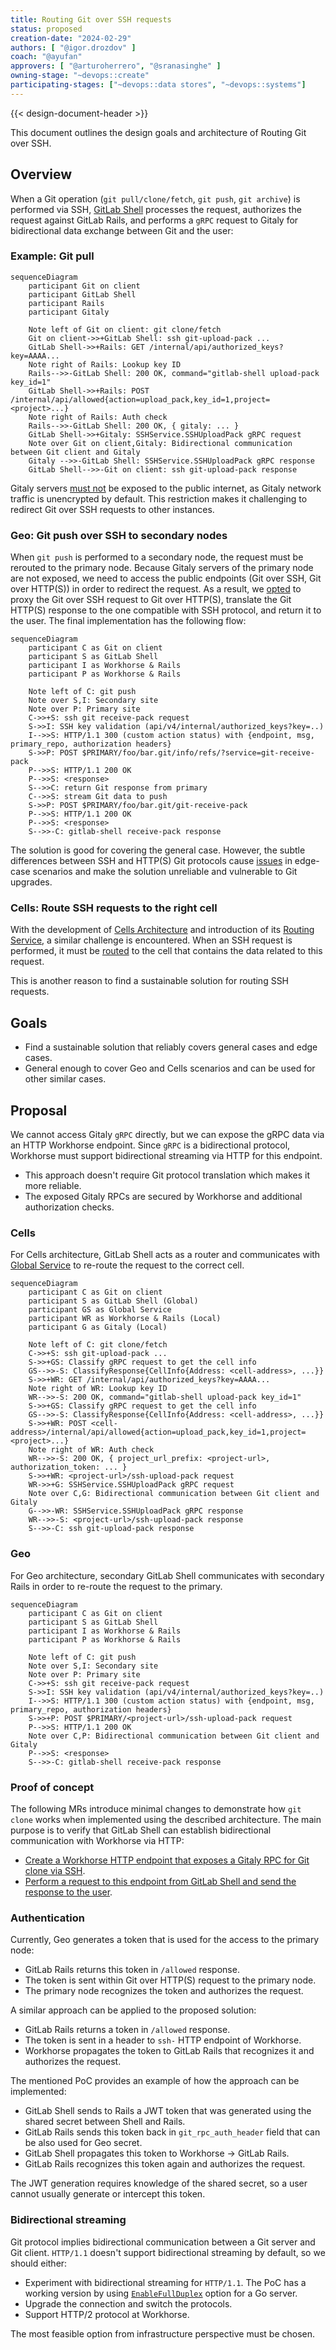 ```yaml
---
title: Routing Git over SSH requests
status: proposed
creation-date: "2024-02-29"
authors: [ "@igor.drozdov" ]
coach: "@ayufan"
approvers: [ "@arturoherrero", "@sranasinghe" ]
owning-stage: "~devops::create"
participating-stages: ["~devops::data stores", "~devops::systems"]
---
```


{{< design-document-header >}}

This document outlines the design goals and architecture of Routing Git over SSH.

## Overview

When a Git operation (`git pull/clone/fetch`, `git push`, `git archive`) is performed via SSH,
[GitLab Shell](https://gitlab.com/gitlab-org/gitlab-shell) processes the request, authorizes the request against GitLab Rails, and
performs a `gRPC` request to Gitaly for bidirectional data exchange between Git and the user:

### Example: Git pull

```mermaid
sequenceDiagram
    participant Git on client
    participant GitLab Shell
    participant Rails
    participant Gitaly

    Note left of Git on client: git clone/fetch
    Git on client->>+GitLab Shell: ssh git-upload-pack ...
    GitLab Shell->>+Rails: GET /internal/api/authorized_keys?key=AAAA...
    Note right of Rails: Lookup key ID
    Rails-->>-GitLab Shell: 200 OK, command="gitlab-shell upload-pack key_id=1"
    GitLab Shell->>+Rails: POST /internal/api/allowed{action=upload_pack,key_id=1,project=<project>...}
    Note right of Rails: Auth check
    Rails-->>-GitLab Shell: 200 OK, { gitaly: ... }
    GitLab Shell->>+Gitaly: SSHService.SSHUploadPack gRPC request
    Note over Git on client,Gitaly: Bidirectional communication between Git client and Gitaly
    Gitaly -->>-GitLab Shell: SSHService.SSHUploadPack gRPC response
    GitLab Shell-->>-Git on client: ssh git-upload-pack response
```

Gitaly servers [must not](https://docs.gitlab.com/ee/administration/gitaly/configure_gitaly.html#network-architecture)
be exposed to the public internet, as Gitaly network traffic is unencrypted by default.
This restriction makes it challenging to redirect Git over SSH requests to other instances.

### Geo: Git push over SSH to secondary nodes

When `git push` is performed to a secondary node, the request must be rerouted to the primary node.
Because Gitaly servers of the primary node are not exposed, we need to access the public endpoints (Git over SSH, Git over HTTP(S))
in order to redirect the request. As a result, we [opted](https://gitlab.com/groups/gitlab-org/-/epics/8819)
to proxy the Git over SSH request to Git over HTTP(S), translate the Git HTTP(S) response to the one compatible with SSH protocol, and return it to the user.
The final implementation has the following flow:

```mermaid
sequenceDiagram
    participant C as Git on client
    participant S as GitLab Shell
    participant I as Workhorse & Rails
    participant P as Workhorse & Rails

    Note left of C: git push
    Note over S,I: Secondary site
    Note over P: Primary site
    C->>+S: ssh git receive-pack request
    S->>I: SSH key validation (api/v4/internal/authorized_keys?key=..)
    I-->>S: HTTP/1.1 300 (custom action status) with {endpoint, msg, primary_repo, authorization headers}
    S->>P: POST $PRIMARY/foo/bar.git/info/refs/?service=git-receive-pack
    P-->>S: HTTP/1.1 200 OK
    P-->>S: <response>
    S-->>C: return Git response from primary
    C-->>S: stream Git data to push
    S->>P: POST $PRIMARY/foo/bar.git/git-receive-pack
    P-->>S: HTTP/1.1 200 OK
    P-->>S: <response>
    S-->>-C: gitlab-shell receive-pack response
```

The solution is good for covering the general case.
However, the subtle differences between SSH and HTTP(S) Git protocols cause [issues](https://gitlab.com/gitlab-org/gitlab-shell/-/issues/751)
in edge-case scenarios and make the solution unreliable and vulnerable to Git upgrades.

### Cells: Route SSH requests to the right cell

With the development of [Cells Architecture](infrastructure/index.md#architecture)
and introduction of its [Routing Service](http_routing_service.md), a similar challenge is encountered.
When an SSH request is performed, it must be [routed](https://gitlab.com/gitlab-org/gitlab/-/issues/438826)
to the cell that contains the data related to this request.

This is another reason to find a sustainable solution for routing SSH requests.

## Goals

- Find a sustainable solution that reliably covers general cases and edge cases.
- General enough to cover Geo and Cells scenarios and can be used for other similar cases.

## Proposal

We cannot access Gitaly `gRPC` directly, but we can expose the gRPC data via an HTTP Workhorse endpoint. Since `gRPC` is a bidirectional protocol, Workhorse must support bidirectional streaming via HTTP for this endpoint.

- This approach doesn't require Git protocol translation which makes it more reliable.
- The exposed Gitaly RPCs are secured by Workhorse and additional authorization checks.

### Cells

For Cells architecture, GitLab Shell acts as a router and communicates with [Global Service](https://gitlab.com/gitlab-org/gitlab/-/merge_requests/145944) to re-route the request to the correct cell.

```mermaid
sequenceDiagram
    participant C as Git on client
    participant S as GitLab Shell (Global)
    participant GS as Global Service
    participant WR as Workhorse & Rails (Local)
    participant G as Gitaly (Local)

    Note left of C: git clone/fetch
    C->>+S: ssh git-upload-pack ...
    S->>+GS: Classify gRPC request to get the cell info
    GS-->>-S: ClassifyResponse{CellInfo{Address: <cell-address>, ...}}
    S->>+WR: GET /internal/api/authorized_keys?key=AAAA...
    Note right of WR: Lookup key ID
    WR-->>-S: 200 OK, command="gitlab-shell upload-pack key_id=1"
    S->>+GS: Classify gRPC request to get the cell info
    GS-->>-S: ClassifyResponse{CellInfo{Address: <cell-address>, ...}}
    S->>+WR: POST <cell-address>/internal/api/allowed{action=upload_pack,key_id=1,project=<project>...}
    Note right of WR: Auth check
    WR-->>-S: 200 OK, { project_url_prefix: <project-url>, authorization_token: ... }
    S->>+WR: <project-url>/ssh-upload-pack request
    WR->>+G: SSHService.SSHUploadPack gRPC request
    Note over C,G: Bidirectional communication between Git client and Gitaly
    G-->>-WR: SSHService.SSHUploadPack gRPC response
    WR-->>-S: <project-url>/ssh-upload-pack response
    S-->>-C: ssh git-upload-pack response
```

### Geo

For Geo architecture, secondary GitLab Shell communicates with secondary Rails in order to re-route the request to the primary.

```mermaid
sequenceDiagram
    participant C as Git on client
    participant S as GitLab Shell
    participant I as Workhorse & Rails
    participant P as Workhorse & Rails

    Note left of C: git push
    Note over S,I: Secondary site
    Note over P: Primary site
    C->>+S: ssh git receive-pack request
    S->>I: SSH key validation (api/v4/internal/authorized_keys?key=..)
    I-->>S: HTTP/1.1 300 (custom action status) with {endpoint, msg, primary_repo, authorization headers}
    S->>+P: POST $PRIMARY/<project-url>/ssh-upload-pack request
    P-->>S: HTTP/1.1 200 OK
    Note over C,P: Bidirectional communication between Git client and Gitaly
    P-->>S: <response>
    S-->>-C: gitlab-shell receive-pack response
```

### Proof of concept

The following MRs introduce minimal changes to demonstrate how `git clone` works when implemented using the described architecture. The main purpose is to verify that GitLab Shell can establish bidirectional communication with Workhorse via HTTP:

- [Create a Workhorse HTTP endpoint that exposes a Gitaly RPC for Git clone via SSH](https://gitlab.com/gitlab-org/gitlab/-/merge_requests/146227).
- [Perform a request to this endpoint from GitLab Shell and send the response to the user](https://gitlab.com/gitlab-org/gitlab-shell/-/merge_requests/969).

### Authentication

Currently, Geo generates a token that is used for the access to the primary node:

- GitLab Rails returns this token in `/allowed` response.
- The token is sent within Git over HTTP(S) request to the primary node.
- The primary node recognizes the token and authorizes the request.

A similar approach can be applied to the proposed solution:

- GitLab Rails returns a token in `/allowed` response.
- The token is sent in a header to `ssh-` HTTP endpoint of Workhorse.
- Workhorse propagates the token to GitLab Rails that recognizes it and authorizes the request.

The mentioned PoC provides an example of how the approach can be implemented:

- GitLab Shell sends to Rails a JWT token that was generated using the shared secret between Shell and Rails.
- GitLab Rails sends this token back in `git_rpc_auth_header` field that can be also used for Geo secret.
- GitLab Shell propagates this token to Workhorse -> GitLab Rails.
- GitLab Rails recognizes this token again and authorizes the request.

The JWT generation requires knowledge of the shared secret, so a user cannot usually generate or intercept this token.

### Bidirectional streaming

Git protocol implies bidirectional communication between a Git server and Git client. `HTTP/1.1` doesn't support bidirectional streaming by default, so we should either:

- Experiment with bidirectional streaming for `HTTP/1.1`. The PoC has a working version by using [`EnableFullDuplex`](https://pkg.go.dev/net/http#ResponseController.EnableFullDuplex) option for a Go server.
- Upgrade the connection and switch the protocols.
- Support HTTP/2 protocol at Workhorse.

The most feasible option from infrastructure perspective must be chosen.
